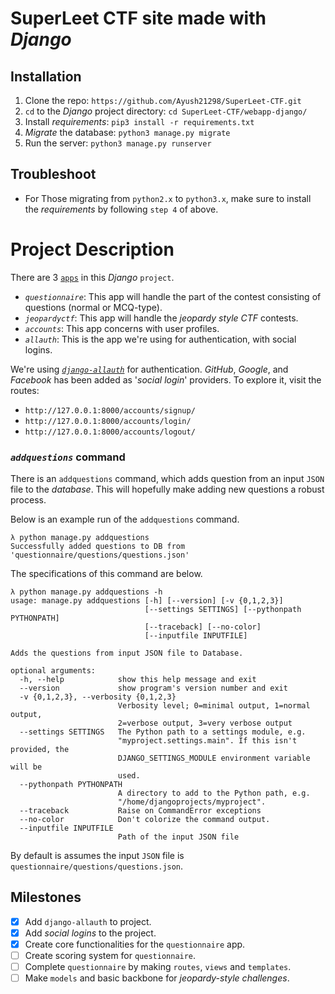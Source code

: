 # __SuperLeet CTF__ site made with _Django_

## Installation

1. Clone the repo: `https://github.com/Ayush21298/SuperLeet-CTF.git`
2. `cd` to the _Django_ project directory: `cd SuperLeet-CTF/webapp-django/`
3. Install _requirements_: `pip3 install -r requirements.txt`
4. _Migrate_ the database: `python3 manage.py migrate`
5. Run the server: `python3 manage.py runserver`

## Troubleshoot

- For Those migrating from `python2.x` to `python3.x`, make sure to install the _requirements_ by following `step 4` of above.

# Project Description

There are 3 [`apps`](https://docs.djangoproject.com/en/1.11/ref/applications/) in this _Django_ `project`.
- _`questionnaire`_: This app will handle the part of the contest consisting of questions (normal or MCQ-type).
- _`jeopardyctf`_: This app will handle the _jeopardy style CTF_ contests.
- _`accounts`_: This app concerns with user profiles.
- _`allauth`_: This is the app we're using for authentication, with social logins.

We're using [_`django-allauth`_](https://www.intenct.nl/projects/django-allauth/) for authentication. _GitHub_, _Google_, and _Facebook_ has been added as '_social login_' providers.
To explore it, visit the routes:
- `http://127.0.0.1:8000/accounts/signup/`
- `http://127.0.0.1:8000/accounts/login/`
- `http://127.0.0.1:8000/accounts/logout/`

### _`addquestions`_ command

There is an `addquestions` command, which adds question from an input `JSON` file to the _database_. This will hopefully make adding new questions a robust process.

Below is an example run of the `addquestions` command.
```
λ python manage.py addquestions
Successfully added questions to DB from 'questionnaire/questions/questions.json'
```

The specifications of this command are below.
```
λ python manage.py addquestions -h
usage: manage.py addquestions [-h] [--version] [-v {0,1,2,3}]
                              [--settings SETTINGS] [--pythonpath PYTHONPATH]
                              [--traceback] [--no-color]
                              [--inputfile INPUTFILE]

Adds the questions from input JSON file to Database.

optional arguments:
  -h, --help            show this help message and exit
  --version             show program's version number and exit
  -v {0,1,2,3}, --verbosity {0,1,2,3}
                        Verbosity level; 0=minimal output, 1=normal output,
                        2=verbose output, 3=very verbose output
  --settings SETTINGS   The Python path to a settings module, e.g.
                        "myproject.settings.main". If this isn't provided, the
                        DJANGO_SETTINGS_MODULE environment variable will be
                        used.
  --pythonpath PYTHONPATH
                        A directory to add to the Python path, e.g.
                        "/home/djangoprojects/myproject".
  --traceback           Raise on CommandError exceptions
  --no-color            Don't colorize the command output.
  --inputfile INPUTFILE
                        Path of the input JSON file
```

By default is assumes the input `JSON` file is `questionnaire/questions/questions.json`.

## Milestones

- [x] Add `django-allauth` to project.
- [x] Add _social logins_ to the project.
- [x] Create core functionalities for the `questionnaire` app.
- [ ] Create scoring system for `questionnaire`.
- [ ] Complete `questionnaire` by making `routes`, `views` and `templates`.
- [ ] Make `models` and basic backbone for _jeopardy-style challenges_.
